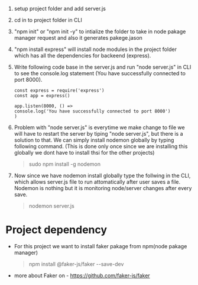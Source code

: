 1. setup project folder and add server.js
2. cd in to project folder in CLI
3. "npm init" or "npm init -y" to intialize the folder to take in node pakage manager request and also it generates pakege.jason
4. "npm install express" will install node modules in the project folder which has all the dependencies for backeend (express).
5. Write following code base in the server.js and run "node server.js" in CLI to see the console.log statement (You have successfully connected to port 8000).

   ```
   const express = require('express')
   const app = express()

   app.listen(8000, () =>
   console.log('You have successfully connected to port 8000')
   )

   ```

6. Problem with "node server.js" is everytime we make change to file we will have to restart the server by tiping "node server.js", but there is a solution to that. We can simply install nodemon globally by typing following command. (This is done only once since we are installing this globally we dont have to install thsi for the other projects)

   > sudo npm install -g nodemon

7. Now since we have nodemon install globally type the follwing in the CLI, which allows server.js file to run attomatically after user saves a file. Nodemon is nothing but it is monitoring node/server changes after every save.

   > nodemon server.js

# Project dependency

- For this project we want to install faker pakage from npm(node pakage manager)

  > npm install @faker-js/faker --save-dev

- more about Faker on - https://github.com/faker-js/faker
